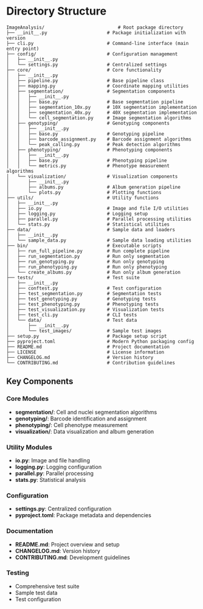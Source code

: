 # Directory Structure

```
ImageAnalysis/                           # Root package directory
├── __init__.py                      # Package initialization with version
├── cli.py                           # Command-line interface (main entry point)
├── config/                          # Configuration management
│   ├── __init__.py
│   └── settings.py                  # Centralized settings
├── core/                            # Core functionality
│   ├── __init__.py
│   ├── pipeline.py                  # Base pipeline class
│   ├── mapping.py                   # Coordinate mapping utilities
│   ├── segmentation/                # Segmentation components
│   │   ├── __init__.py
│   │   ├── base.py                  # Base segmentation pipeline
│   │   ├── segmentation_10x.py      # 10X segmentation implementation
│   │   ├── segmentation_40x.py      # 40X segmentation implementation
│   │   └── cell_segmentation.py     # Image segmentation algorithms
│   ├── genotyping/                  # Genotyping components
│   │   ├── __init__.py
│   │   ├── base.py                  # Genotyping pipeline
│   │   ├── barcode_assignment.py    # Barcode assignment algorithms
│   │   └── peak_calling.py          # Peak detection algorithms
│   ├── phenotyping/                 # Phenotyping components
│   │   ├── __init__.py
│   │   ├── base.py                  # Phenotyping pipeline
│   │   └── metrics.py               # Phenotype measurement algorithms
│   └── visualization/               # Visualization components
│       ├── __init__.py
│       ├── albums.py                # Album generation pipeline
│       └── plots.py                 # Plotting functions
├── utils/                           # Utility functions
│   ├── __init__.py
│   ├── io.py                        # Image and file I/O utilities
│   ├── logging.py                   # Logging setup
│   ├── parallel.py                  # Parallel processing utilities
│   └── stats.py                     # Statistical utilities
├── data/                            # Sample data and loaders
│   ├── __init__.py
│   └── sample_data.py               # Sample data loading utilities
├── bin/                             # Executable scripts
│   ├── run_full_pipeline.py         # Run complete pipeline
│   ├── run_segmentation.py          # Run only segmentation
│   ├── run_genotyping.py            # Run only genotyping
│   ├── run_phenotyping.py           # Run only phenotyping
│   └── create_albums.py             # Run only album generation
├── tests/                           # Test suite
│   ├── __init__.py
│   ├── conftest.py                  # Test configuration
│   ├── test_segmentation.py         # Segmentation tests
│   ├── test_genotyping.py           # Genotyping tests
│   ├── test_phenotyping.py          # Phenotyping tests
│   ├── test_visualization.py        # Visualization tests
│   ├── test_cli.py                  # CLI tests
│   └── data/                        # Test data
│       ├── __init__.py
│       └── test_images/             # Sample test images
├── setup.py                         # Package setup script
├── pyproject.toml                   # Modern Python packaging config
├── README.md                        # Project documentation
├── LICENSE                          # License information
├── CHANGELOG.md                     # Version history
└── CONTRIBUTING.md                  # Contribution guidelines
```

## Key Components

### Core Modules
- **segmentation/**: Cell and nuclei segmentation algorithms
- **genotyping/**: Barcode identification and assignment
- **phenotyping/**: Cell phenotype measurement
- **visualization/**: Data visualization and album generation

### Utility Modules
- **io.py**: Image and file handling
- **logging.py**: Logging configuration
- **parallel.py**: Parallel processing
- **stats.py**: Statistical analysis

### Configuration
- **settings.py**: Centralized configuration
- **pyproject.toml**: Package metadata and dependencies

### Documentation
- **README.md**: Project overview and setup
- **CHANGELOG.md**: Version history
- **CONTRIBUTING.md**: Development guidelines

### Testing
- Comprehensive test suite
- Sample test data
- Test configuration 